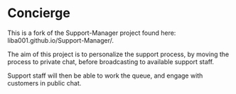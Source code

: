 # Concierge

This is a fork of the Support-Manager project found here: liba001.github.io/Support-Manager/.

The aim of this project is to personalize the support process, by moving the process to private chat, before broadcasting to available support staff.

Support staff will then be able to work the queue, and engage with customers in public chat.
